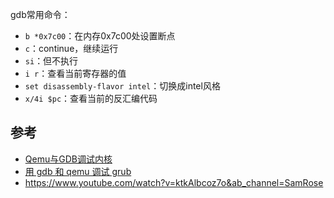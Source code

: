 gdb常用命令：

- `b *0x7c00`：在内存0x7c00处设置断点
- `c`：continue，继续运行
- `si`：但不执行
- `i r`：查看当前寄存器的值
- `set disassembly-flavor intel`：切换成intel风格
- `x/4i $pc`：查看当前的反汇编代码


## 参考

- [Qemu与GDB调试内核](http://blog.chiyiw.com/2017/04/28/Qemu%E4%B8%8EGDB%E8%B0%83%E8%AF%95%E5%86%85%E6%A0%B8.html)
- [用 gdb 和 qemu 调试 grub](https://www.cnblogs.com/linuxheik/articles/11398208.html)
- https://www.youtube.com/watch?v=ktkAlbcoz7o&ab_channel=SamRose